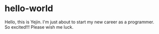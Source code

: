 # hello-world

Hello, this is Yejin.
I'm just about to start my new career as a programmer.
So excited!!! 
Please wish me luck.
